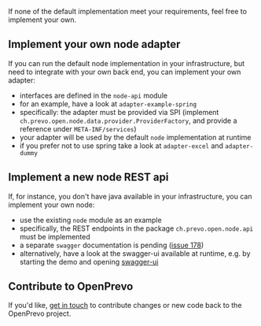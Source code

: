 If none of the default implementation meet your requirements, feel
free to implement your own. 


## Implement your own node adapter

If you can run the default node implementation in your infrastructure, but need to integrate with your own
back end, you can implement your own adapter:

- interfaces are defined in the `node-api` module
- for an example, have a look at `adapter-example-spring` 
- specifically: the adapter must be provided via SPI (implement `ch.prevo.open.node.data.provider.ProviderFactory`, 
and provide a reference under `META-INF/services`)
- your adapter will be used by the default `node` implementation at runtime
- if you prefer not to use spring take a look at `adapter-excel` and `adapter-dummy`


## Implement a new node REST api
If, for instance, you don't have java available in your infrastructure, you can implement your own node:

- use the existing `node` module as an example
- specifically, the REST endpoints in the package `ch.prevo.open.node.api` must be implemented
- a separate `swagger` documentation is pending ([issue 178](https://github.com/open-prevo/openprevo/issues/178))
- alternatively, have a look at the swagger-ui available at runtime, e.g. by starting the demo and 
opening [swagger-ui](http://localhost:8851/swagger-ui.html)


## Contribute to OpenPrevo

If you'd like, [get in touch](https://gitter.im/open-prevo/Lobby) to contribute changes or new code back to the OpenPrevo
project.
